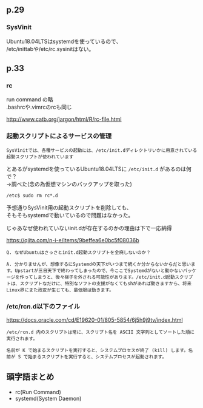 ## p.29

### SysVinit

Ubuntu18.04LTSはsystemdを使っているので、  
/etc/inittabや/etc/rc.sysinitはない。

## p.33

### rc

run command の略  
.bashrcや.vimrcのrcも同じ

http://www.catb.org/jargon/html/R/rc-file.html

### 起動スクリプトによるサービスの管理

    SysVinitでは、各種サービスの起動には、/etc/init.dディレクトリいかに用意されている起動スクリプトが使われています

とあるがsystemdを使っているUbuntu18.04LTSに ```/etc/init.d``` があるのは何で？  
→調べた(念の為仮想マシンのバックアップを取った)

```shell
/etc$ sudo rm rc*.d
```

予想通りSysVinit用の起動スクリプトを削除しても、  
そもそもsystemdで動いているので問題はなかった。  

じゃあなぜ使われていないinit.dが存在するのかの理由は下で一応納得

https://qiita.com/n-i-e/items/9beffea6e0bc5f08036b

    Q. なぜUbuntuはさっさとinit.d起動スクリプトを全廃しないのか？

    A. 分かりませんが、想像するにSystemdの天下がいつまで続くか分からないからだと思います。Upstartが三日天下で終わってしまったので、今ここでSystemdがないと動かないパッケージを作ってしまうと、後々梯子を外される可能性があります。/etc/init.d起動スクリプトは、スクリプトなだけに、特別なソフトの支援がなくてもshがあれば動きますから、将来Linux界にまた政変が生じても、最低限は動きます。

### /etc/rc*n*.d以下のファイル

https://docs.oracle.com/cd/E19620-01/805-5854/6j5h9j9tv/index.html

    /etc/rcn.d 内のスクリプトは常に、スクリプト名を ASCII 文字列としてソートした順に実行されます。

    名前が K で始まるスクリプトを実行すると、システムプロセスが終了 (kill) します。名前が S で始まるスクリプトを実行すると、システムプロセスが起動されます。

## 頭字語まとめ

* rc(Run Command)
* systemd(System Daemon)